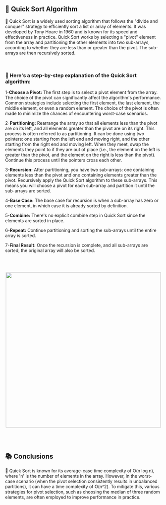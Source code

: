 <h2>📍 Quick Sort Algorithm</h2>

<p>🔹 Quick Sort is a widely used sorting algorithm that follows the "divide and conquer" strategy to efficiently sort a list or array of elements. It was developed by Tony Hoare in 1960 and is known for its speed and effectiveness in practice. Quick Sort works by selecting a "pivot" element from the array and partitioning the other elements into two sub-arrays, according to whether they are less than or greater than the pivot. The sub-arrays are then recursively sorted.</p>
<br />

<h3>📝 Here's a step-by-step explanation of the Quick Sort algorithm:</h3>

<p>1-<b>Choose a Pivot:</b> The first step is to select a pivot element from the array. The choice of the pivot can significantly affect the algorithm's performance. Common strategies include selecting the first element, the last element, the middle element, or even a random element. The choice of the pivot is often made to minimize the chances of encountering worst-case scenarios.</p>
<p>2-<b>Partitioning:</b> Rearrange the array so that all elements less than the pivot are on its left, and all elements greater than the pivot are on its right. This process is often referred to as partitioning. It can be done using two pointers: one starting from the left end and moving right, and the other starting from the right end and moving left. When they meet, swap the elements they point to if they are out of place (i.e., the element on the left is greater than the pivot, and the element on the right is less than the pivot). Continue this process until the pointers cross each other.</p>
<p>3-<b>Recursion:</b> After partitioning, you have two sub-arrays: one containing elements less than the pivot and one containing elements greater than the pivot. Recursively apply the Quick Sort algorithm to these sub-arrays. This means you will choose a pivot for each sub-array and partition it until the sub-arrays are sorted.</p>
<p>4-<b>Base Case:</b> The base case for recursion is when a sub-array has zero or one element, in which case it is already sorted by definition.</p>
<p>5-<b>Combine:</b> There's no explicit combine step in Quick Sort since the elements are sorted in place.</p>
<p>6-<b>Repeat:</b> Continue partitioning and sorting the sub-arrays until the entire array is sorted.</p>
<p>7-<b>Final Result:</b> Once the recursion is complete, and all sub-arrays are sorted, the original array will also be sorted.</p>
<br />
<br />
<p align="center">
  <image src="https://upload.wikimedia.org/wikipedia/commons/6/6a/Sorting_quicksort_anim.gif" width="500" />
</p>
<br />
<br />
<h2>📚 Conclusions</h2>
    
<p>🔸 Quick Sort is known for its average-case time complexity of O(n log n), where 'n' is the number of elements in the array. However, in the worst-case scenario (when the pivot selection consistently results in unbalanced partitions), it can have a time complexity of O(n^2). To mitigate this, various strategies for pivot selection, such as choosing the median of three random elements, are often employed to improve performance in practice.</p>
